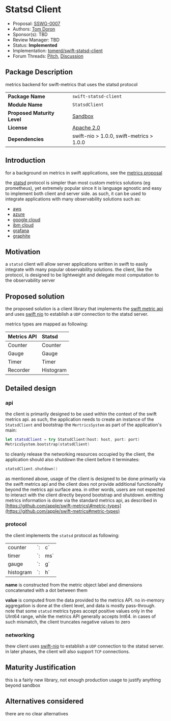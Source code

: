 # Statsd Client

* Proposal: [SSWG-0007](https://github.com/swift-server/sswg/blob/master/proposals/SSWG-0007.md)
* Authors: [Tom Doron](https://github.com/tomerd)
* Sponsor\(s\): TBD
* Review Manager: TBD
* Status: **Implemented**
* Implementation: [tomerd/swift-statsd-client](https://github.com/tomerd/swift-statsd-client)
* Forum Threads: [Pitch](https://forums.swift.org/t/statsd-client-in-swift/25134),  [Discussion](https://forums.swift.org/t/discussion-swift-statsd-client-implementation/26109)

## Package Description

metrics backend for swift-metrics that uses the statsd protocol

|  |  |
| :--- | :--- |
| **Package Name** | `swift-statsd-client` |
| **Module Name** | `StatsdClient` |
| **Proposed Maturity Level** | [Sandbox ](https://github.com/swift-server/sswg/blob/master/process/incubation.md#process-diagram) |
| **License** | [Apache 2.0](https://github.com/MrLotU/SwiftPrometheus/blob/master/LICENSE) |
| **Dependencies** | swift-nio &gt; 1.0.0, swift-metrics &gt; 1.0.0 |

## Introduction

for a background on metrics in swift applications, see the [metrics proposal](https://forums.swift.org/t/feedback-server-metrics-api)

the [statsd](https://github.com/b/statsd_spec) protocol is simpler than most custom metrics solutions \(eg prometheus\), yet extremely popular since it is language agnostic and easy to implement both client and server side. as such, it can be used to integrate applications with many observability solutions such as:

* [aws ](https://docs.aws.amazon.com/AmazonCloudWatch/latest/monitoring/CloudWatch-Agent-custom-metrics-statsd.html)
* [azure ](https://docs.microsoft.com/en-us/azure/azure-monitor/platform/data-platform)
* [google cloud ](https://cloud.google.com/monitoring/agent/plugins/statsd)
* [ibm cloud ](https://cloud.ibm.com/catalog/services/ibm-cloud-monitoring-with-sysdig)
* [grafana ](https://grafana.com)
* [graphite ](https://graphiteapp.org) 

## Motivation

a `statsd` client will allow server applications written in swift to easily integrate with many popular observability solutions. the client, like the protocol, is designed to be lightweight and delegate most computation to the observability server

## Proposed solution

the proposed solution is a client library that implements the [swift metric api](https://github.com/apple/swift-metrics) and uses [swift nio](https://github.com/apple/swift-nio) to establish a `UDP` connection to the statsd server.

metrics types are mapped as following:

| Metrics API | Statsd |
| :--- | :--- |
| Counter | Counter |
| Gauge | Gauge |
| Timer | Timer |
| Recorder | Histogram |

## Detailed design

### api

the client is primarily designed to be used within the context of the swift metrics api. as such, the application needs to create an instance of the `StatsdClient` and bootstrap the `MertricsSystem` as part of the application's main:

```swift
let statsdClient = try StatsdClient(host: host, port: port)
MetricsSystem.bootstrap(statsdClient)
```

to cleanly release the networking resources occupied by the client, the application should also shutdown the client before it terminates:

```swift
statsdClient.shutdown()
```

as mentioned above, usage of the client is designed to be done primarily via the swift metrics api and the client does not provide additional functionality beyond the metrics api surface area. in other words, users are not expected to interact with the client directly beyond bootstrap and shutdown. emitting metrics information is done via the standard metrics api, as described in [https://github.com/apple/swift-metrics\#metric-types](https://github.com/apple/swift-metrics#metric-types)

### protocol

the client implements the `statsd` protocol as following:

|  |  |  |
| :--- | :--- | :--- |
| counter | \`: | c\` |
| timer | \`: | ms\` |
| gauge | \`: | g\` |
| histogram | \`: | h\` |

**name** is constructed from the metric object label and dimensions concatenated with a dot between them

**value** is computed from the data provided to the metrics API. no in-memory aggregation is done at the client level, and data is mostly pass-through. note that some `statsd` metrics types accept positive values only in the UInt64 range, while the metrics API generally accepts Int64. in cases of such mismatch, the client truncates negative values to zero

### networking

thew client uses [swift-nio](https://github.com/apple/swift-nio) to establish a `UDP` connection to the statsd server. in later phases, the client will also support `TCP` connections.

## Maturity Justification

this is a fairly new library, not enough production usage to justify anything beyond sandbox

## Alternatives considered

there are no clear alternatives

